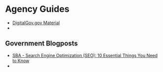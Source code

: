 
# Agency Guides

* [DigitalGov.gov Material](http://www.digitalgov.gov/2014/06/13/search-engine-optimization-for-government-websites/)
* []()


## Government Blogposts
* [SBA - Search Engine Optimization (SEO): 10 Essential Things You Need to Know](https://www.sba.gov/blogs/search-engine-optimization-seo-10-essential-things-you-need-know )
* []()



